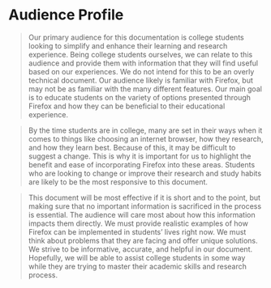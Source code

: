 # Audience Profile 

>Our primary audience for this documentation is college students looking to simplify and enhance their learning and research experience. Being college students ourselves, we can relate to this audience and provide them with information that they will find useful based on our experiences. We do not intend for this to be an overly technical document. Our audience likely is familiar with Firefox, but may not be as familiar with the many different features. Our main goal is to educate students on the variety of options presented through Firefox and how they can be beneficial to their educational experience. 
	
>By the time students are in college, many are set in their ways when it comes to things like choosing an internet browser, how they research, and how they learn best. Because of this, it may be difficult to suggest a change. This is why it is important for us to highlight the benefit and ease of incorporating Firefox into these areas. Students who are looking to change or improve their research and study habits are likely to be the most responsive to this document. 
	
>This document will be most effective if it is short and to the point, but making sure that no important information is sacrificed in the process is essential. The audience will care most about how this information impacts them directly. We must provide realistic examples of how Firefox can be implemented in students’ lives right now. We must think about problems that they are facing and offer unique solutions. We strive to be informative, accurate, and helpful in our document. Hopefully, we will be able to assist college students in some way while they are trying to master their academic skills and research process. 
